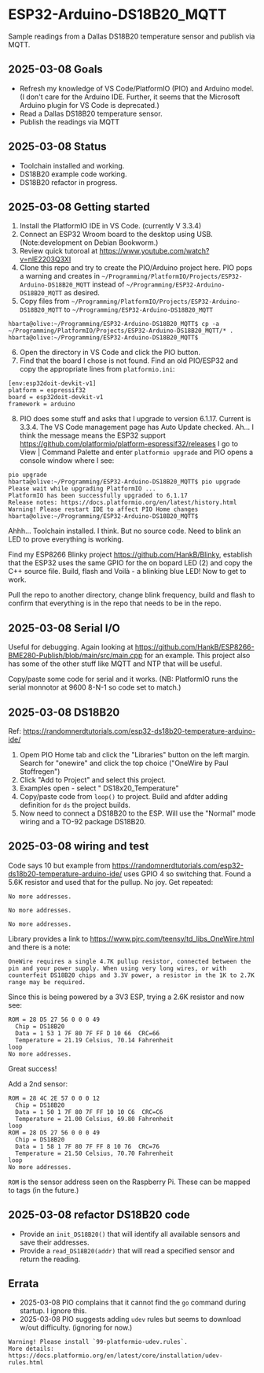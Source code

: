 # ESP32-Arduino-DS18B20_MQTT

Sample readings from a Dallas DS18B20 temperature sensor and publish via MQTT.

## 2025-03-08 Goals

* Refresh my knowledge of VS Code/PlatformIO (PIO) and Arduino model. (I don't care for the Arduino IDE. Further, it seems that the Microsoft Arduino plugin for VS Code is deprecated.)
* Read a Dallas DS18B20 temperature sensor.
* Publish the readings via MQTT

## 2025-03-08 Status

* Toolchain installed and working.
* DS18B20 example code working.
* DS18B20 refactor in progress.

## 2025-03-08 Getting started

1. Install the PlatformIO IDE in VS Code. (currently V 3.3.4)
1. Connect an ESP32 Wroom board to the desktop using USB. (Note:development on Debian Bookworm.)
1. Review quick tutoroal at <https://www.youtube.com/watch?v=nlE2203Q3XI>
1. Clone this repo and try to create the PIO/Arduino project here. PIO pops a warning and creates in `~/Programming/PlatformIO/Projects/ESP32-Arduino-DS18B20_MQTT` instead of `~/Programming/ESP32-Arduino-DS18B20_MQTT` as desired.
1. Copy files from `~/Programming/PlatformIO/Projects/ESP32-Arduino-DS18B20_MQTT` to `~/Programming/ESP32-Arduino-DS18B20_MQTT`

```text
hbarta@olive:~/Programming/ESP32-Arduino-DS18B20_MQTT$ cp -a ~/Programming/PlatformIO/Projects/ESP32-Arduino-DS18B20_MQTT/* .
hbarta@olive:~/Programming/ESP32-Arduino-DS18B20_MQTT$ 
```

6. Open the directory in VS Code and click the PIO button.
1. Find that the board I chose is not found. Find an old PIO/ESP32 and copy the appropriate lines from `platformio.ini`:

```text
[env:esp32doit-devkit-v1]
platform = espressif32
board = esp32doit-devkit-v1
framework = arduino
```

8. PIO does some stuff and asks that I upgrade to version 6.1.17. Current is 3.3.4. The VS Code management page has Auto Update checked. Ah... I think the message means the ESP32 support <https://github.com/platformio/platform-espressif32/releases> I go to View | Command Palette and enter `platformio upgrade` and PIO opens a console window where I see:

```text
pio upgrade
hbarta@olive:~/Programming/ESP32-Arduino-DS18B20_MQTT$ pio upgrade
Please wait while upgrading PlatformIO ...
PlatformIO has been successfully upgraded to 6.1.17
Release notes: https://docs.platformio.org/en/latest/history.html
Warning! Please restart IDE to affect PIO Home changes
hbarta@olive:~/Programming/ESP32-Arduino-DS18B20_MQTT$ 
```

Ahhh... Toolchain installed. I think. But no source code. Need to blink an LED to prove everything is working.

Find my ESP8266 Blinky project <https://github.com/HankB/Blinky>, establish that the ESP32 uses the same GPIO for the on bopard LED (2) and copy the C++ source file. Build, flash and Voilà - a blinking blue LED! Now to get to work.

Pull the repo to another directory, change blink frequency, build and flash to confirm that everything is in the repo that needs to be in the repo.

## 2025-03-08 Serial I/O

Useful for debugging. Again looking at <https://github.com/HankB/ESP8266-BME280-Publish/blob/main/src/main.cpp> for an example. This project also has some of the other stuff like MQTT and NTP that will be useful.

Copy/paste some code for serial and it works. (NB: PlatformIO runs the serial monnotor at 9600 8-N-1 so code set to match.)

## 2025-03-08 DS18B20

Ref: <https://randomnerdtutorials.com/esp32-ds18b20-temperature-arduino-ide/>

1. Opem PIO Home tab and click the "Libraries" button on the left margin. Search for "onewire" and click the top choice ("OneWire by Paul Stoffregen")
1. Click "Add to Project" and select this project.
1. Examples open - select " DS18x20_Temperature"
1. Copy/paste code from `loop()` to project. Build and afdter adding definition for `ds` the project builds. 
1. Now need to connect a DS18B20 to the ESP. Will use the "Normal" mode wiring and a TO-92 package DS18B20.

## 2025-03-08 wiring and test

Code says 10 but example from <https://randomnerdtutorials.com/esp32-ds18b20-temperature-arduino-ide/> uses GPIO 4 so switching that. Found a 5.6K resistor and used that for the pullup. No joy. Get repeated:

```text
No more addresses.

No more addresses.

No more addresses.
```

Library provides a link to <https://www.pjrc.com/teensy/td_libs_OneWire.html> and there is a note:

```text
OneWire requires a single 4.7K pullup resistor, connected between the pin and your power supply. When using very long wires, or with counterfeit DS18B20 chips and 3.3V power, a resistor in the 1K to 2.7K range may be required. 
```

Since this is being powered by a 3V3 ESP, trying a 2.6K resistor and now see:

```text
ROM = 28 D5 27 56 0 0 0 49
  Chip = DS18B20
  Data = 1 53 1 7F 80 7F FF D 10 66  CRC=66
  Temperature = 21.19 Celsius, 70.14 Fahrenheit
loop
No more addresses.
```

Great success!

Add a 2nd sensor:

```text
ROM = 28 4C 2E 57 0 0 0 12
  Chip = DS18B20
  Data = 1 50 1 7F 80 7F FF 10 10 C6  CRC=C6
  Temperature = 21.00 Celsius, 69.80 Fahrenheit
loop
ROM = 28 D5 27 56 0 0 0 49
  Chip = DS18B20
  Data = 1 58 1 7F 80 7F FF 8 10 76  CRC=76
  Temperature = 21.50 Celsius, 70.70 Fahrenheit
loop
No more addresses.
```

`ROM` is the sensor address seen on the Raspberry Pi. These can be mapped to tags (in the future.)

## 2025-03-08 refactor DS18B20 code

* Provide an `init_DS18B20()` that will identify all available sensors and save their addresses.
* Provide a `read_DS18B20(addr)` that will read a specified sensor and return the reading.


## Errata

* 2025-03-08 PIO complains that it cannot find the `go` command during startup. I ignore this.
* 2025-03-08 PIO suggests adding `udev` rules but seems to download w/out difficulty. (ignoring for now.)

```text
Warning! Please install `99-platformio-udev.rules`. 
More details: https://docs.platformio.org/en/latest/core/installation/udev-rules.html
```
